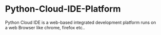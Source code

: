 # Python-Cloud-IDE-Platform
Python Cloud IDE is a web-based integrated development platform runs on a web Browser like chrome, firefox etc..
